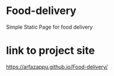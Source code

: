 # Food-delivery
Simple Static Page for food delivery 

# link to project site
https://arfazappu.github.io/Food-delivery/
